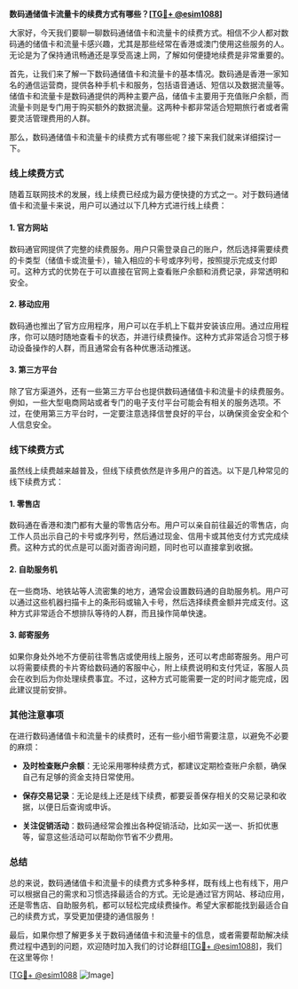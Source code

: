 **数码通储值卡流量卡的续费方式有哪些？[[TG💪+ @esim1088](https://t.me/s/esim1088)]**

大家好，今天我们要聊一聊数码通储值卡和流量卡的续费方式。相信不少人都对数码通的储值卡和流量卡感兴趣，尤其是那些经常在香港或澳门使用这些服务的人。无论是为了保持通讯畅通还是享受高速上网，了解如何便捷地续费是非常重要的。

首先，让我们来了解一下数码通储值卡和流量卡的基本情况。数码通是香港一家知名的通信运营商，提供各种手机卡和服务，包括语音通话、短信以及数据流量等。储值卡和流量卡是数码通提供的两种主要产品，储值卡主要用于充值账户余额，而流量卡则是专门用于购买额外的数据流量。这两种卡都非常适合短期旅行者或者需要灵活管理费用的人群。

那么，数码通储值卡和流量卡的续费方式有哪些呢？接下来我们就来详细探讨一下。

### **线上续费方式**
随着互联网技术的发展，线上续费已经成为最方便快捷的方式之一。对于数码通储值卡和流量卡来说，用户可以通过以下几种方式进行线上续费：

#### **1. 官方网站**
数码通官网提供了完整的续费服务。用户只需登录自己的账户，然后选择需要续费的卡类型（储值卡或流量卡），输入相应的卡号或序列号，按照提示完成支付即可。这种方式的优势在于可以直接在官网上查看账户余额和消费记录，非常透明和安全。

#### **2. 移动应用**
数码通也推出了官方应用程序，用户可以在手机上下载并安装该应用。通过应用程序，你可以随时随地查看卡的状态，并进行续费操作。这种方式非常适合习惯于移动设备操作的人群，而且通常会有各种优惠活动推送。

#### **3. 第三方平台**
除了官方渠道外，还有一些第三方平台也提供数码通储值卡和流量卡的续费服务。例如，一些大型电商网站或者专门的电子支付平台可能会有相关的服务选项。不过，在使用第三方平台时，一定要注意选择信誉良好的平台，以确保资金安全和个人信息安全。

### **线下续费方式**
虽然线上续费越来越普及，但线下续费依然是许多用户的首选。以下是几种常见的线下续费方式：

#### **1. 零售店**
数码通在香港和澳门都有大量的零售店分布。用户可以亲自前往最近的零售店，向工作人员出示自己的卡号或序列号，然后通过现金、信用卡或其他支付方式完成续费。这种方式的优点是可以面对面咨询问题，同时也可以直接拿到收据。

#### **2. 自助服务机**
在一些商场、地铁站等人流密集的地方，通常会设置数码通的自助服务机。用户可以通过这些机器扫描卡上的条形码或输入卡号，然后选择续费金额并完成支付。这种方式非常适合不想排队等待的人群，而且操作简单快速。

#### **3. 邮寄服务**
如果你身处外地不方便前往零售店或使用线上服务，还可以考虑邮寄服务。用户可以将需要续费的卡片寄给数码通的客服中心，附上续费说明和支付凭证，客服人员会在收到后为你处理续费事宜。不过，这种方式可能需要一定的时间才能完成，因此建议提前安排。

### **其他注意事项**
在进行数码通储值卡和流量卡的续费时，还有一些小细节需要注意，以避免不必要的麻烦：

- **及时检查账户余额**：无论采用哪种续费方式，都建议定期检查账户余额，确保自己有足够的资金支持日常使用。
  
- **保存交易记录**：无论是线上还是线下续费，都要妥善保存相关的交易记录和收据，以便日后查询或申诉。

- **关注促销活动**：数码通经常会推出各种促销活动，比如买一送一、折扣优惠等，留意这些活动可以帮助你节省不少费用。

### **总结**
总的来说，数码通储值卡和流量卡的续费方式多种多样，既有线上也有线下，用户可以根据自己的需求和习惯选择最适合的方式。无论是通过官方网站、移动应用，还是零售店、自助服务机，都可以轻松完成续费操作。希望大家都能找到最适合自己的续费方式，享受更加便捷的通信服务！

最后，如果你想了解更多关于数码通储值卡和流量卡的信息，或者需要帮助解决续费过程中遇到的问题，欢迎随时加入我们的讨论群组[[TG💪+ @esim1088](https://t.me/s/esim1088)]，我们在这里等你！

[[TG💪+ @esim1088](https://t.me/s/esim1088) ![Image](https://i.postimg.cc/4NQfJmqS/Snipaste-2025-05-13-00-14-12.png)]